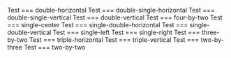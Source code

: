 Test
=== double-horizontal
Test
=== double-single-horizontal
Test
=== double-single-vertical
Test
=== double-vertical
Test
=== four-by-two
Test
=== single-center
Test
=== single-double-horizontal
Test
=== single-double-vertical
Test
=== single-left
Test
=== single-right
Test
=== three-by-two
Test
=== triple-horizontal
Test
=== triple-vertical
Test
=== two-by-three
Test
=== two-by-two